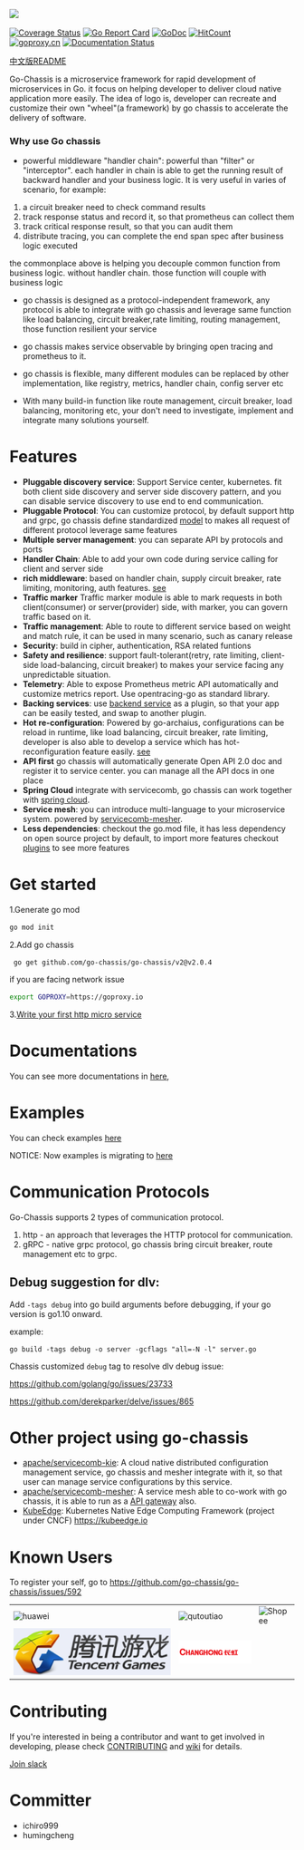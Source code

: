 ![](logo.png)

[![Coverage Status](https://coveralls.io/repos/github/go-chassis/go-chassis/badge.svg)](https://coveralls.io/github/go-chassis/go-chassis) 
[![Go Report Card](https://goreportcard.com/badge/github.com/go-chassis/go-chassis)](https://goreportcard.com/report/github.com/go-chassis/go-chassis) 
[![GoDoc](https://godoc.org/github.com/go-chassis/go-chassis?status.svg)](https://godoc.org/github.com/go-chassis/go-chassis)
[![HitCount](http://hits.dwyl.io/go-chassis/go-chassis.svg)](http://hits.dwyl.io/go-chassis/go-chassis)  
[![goproxy.cn](https://goproxy.cn/stats/github.com/go-chassis/go-chassis/badges/download-count.svg)](https://goproxy.cn)
[![Documentation Status](https://readthedocs.org/projects/go-chassis/badge/?version=latest)](https://go-chassis.readthedocs.io/en/latest/?badge=latest)
      
[中文版README](README_cn.md)

Go-Chassis is a microservice framework for rapid development of microservices in Go.
it focus on helping developer to deliver cloud native application more easily. 
The idea of logo is, developer can recreate and customize their own "wheel"(a framework) by go chassis to accelerate the delivery of software.

### Why use Go chassis
- powerful middleware "handler chain": 
powerful than "filter" or "interceptor". 
each handler in chain is able to get the running result of backward handler and your business logic.
It is very useful in varies of scenario, for example:
1. a circuit breaker need to check command results
2. track response status and record it, so that prometheus can collect them
3. track critical response result, so that you can audit them
4. distribute tracing, you can complete the end span spec after business logic executed

the commonplace above is helping you decouple common function from business logic. without handler chain. 
those function will couple with business logic

- go chassis is designed as a protocol-independent framework, any protocol 
is able to integrate with go chassis and leverage same function like load balancing,
circuit breaker,rate limiting, routing management, those function resilient your service

- go chassis makes service observable by bringing open tracing and prometheus to it.

- go chassis is flexible, many different modules can be replaced by other implementation, 
like registry, metrics, handler chain, config server etc 

- With many build-in function like route management, circuit breaker, load balancing, monitoring etc,
your don't need to investigate, implement and integrate many solutions yourself.



# Features
 - **Pluggable discovery service**: Support Service center, kubernetes.
 fit both client side discovery and server side discovery pattern, 
 and you can disable service discovery to use end to end communication.
 - **Pluggable Protocol**: 
 You can customize protocol, by default support http and grpc, 
 go chassis define standardized [model](https://github.com/go-chassis/go-chassis/blob/master/core/invocation/invocation.go) to makes all request of different protocol leverage same features
 - **Multiple server management**: you can separate API by protocols and ports
 - **Handler Chain**: Able to add your own code during service calling for client and server side
 - **rich middleware**: based on handler chain, 
 supply circuit breaker, rate limiting, monitoring, auth features. 
 [see](https://go-chassis.readthedocs.io/en/latest/middleware.html)
 - **Traffic marker** Traffic marker module is able to mark requests in both client(consumer) or server(provider) side,
with marker, you can govern traffic based on it.
 - **Traffic management**: Able to route to different service based on weight and match rule, it can be used in many scenario, such as canary release
 - **Security**: build in cipher, authentication, RSA related funtions
 - **Safety and resilience**: 
 support fault-tolerant(retry, rate limiting, client-side load-balancing, circuit breaker) to makes your service facing any unpredictable situation.
 - **Telemetry**: Able to expose Prometheus metric API automatically and customize metrics report. 
 Use opentracing-go as standard library.
 - **Backing services**: 
 use [backend service](https://go-chassis.readthedocs.io/en/latest/dev-guides/backends.html) as a plugin, 
 so that your app can be easily tested, and swap to another plugin.
 - **Hot re-configuration**: 
 Powered by go-archaius, configurations can be reload in runtime, like load balancing, circuit breaker, 
 rate limiting, developer is also able to develop a service which has hot-reconfiguration feature easily. 
 [see](https://go-chassis.readthedocs.io/en/latest/user-guides/dynamic-conf.html#)
 - **API first** go chassis will automatically generate Open API 2.0 doc and register it to service center. you can manage all the API docs in one place
 - **Spring Cloud** integrate with servicecomb, go chassis can work together with [spring cloud](https://github.com/huaweicloud/spring-cloud-huawei).
 - **Service mesh**: you can introduce multi-language to your microservice system. powered by [servicecomb-mesher](https://github.com/apache/servicecomb-mesher). 
 - **Less dependencies**: checkout the go.mod file, it has less dependency on open source project by default, to import more features checkout [plugins](https://github.com/go-chassis/go-chassis-extension) to see more features

# Get started 
1.Generate go mod
```bash
go mod init
```
2.Add go chassis 
```shell script
 go get github.com/go-chassis/go-chassis/v2@v2.0.4
```
if you are facing network issue 
```bash
export GOPROXY=https://goproxy.io
```

3.[Write your first http micro service](https://go-chassis.readthedocs.io/en/latest/getstarted/writing-rest.html)


# Documentations
You can see more documentations in [here](https://go-chassis.readthedocs.io/), 

# Examples
You can check examples [here](examples)

NOTICE: Now examples is migrating to [here](https://github.com/go-chassis/go-chassis-examples)
# Communication Protocols
Go-Chassis supports 2 types of communication protocol.
1. http - an approach that leverages the HTTP protocol for communication.
3. gRPC - native grpc protocol, go chassis bring circuit breaker, route management etc to grpc.
## Debug suggestion for dlv:
Add `-tags debug` into go build arguments before debugging, if your go version is go1.10 onward.

example:

```shell
go build -tags debug -o server -gcflags "all=-N -l" server.go
```

Chassis customized `debug` tag to resolve dlv debug issue:

https://github.com/golang/go/issues/23733

https://github.com/derekparker/delve/issues/865

# Other project using go-chassis
- [apache/servicecomb-kie](https://github.com/apache/servicecomb-kie): 
A cloud native distributed configuration management service, go chassis and mesher integrate with it,
so that user can manage service configurations by this service.
- [apache/servicecomb-mesher](https://github.com/apache/servicecomb-mesher): 
A service mesh able to co-work with go chassis, 
it is able to run as a [API gateway](https://mesher.readthedocs.io/en/latest/configurations/edge.html) also.
- [KubeEdge](https://github.com/kubeedge/kubeedge): Kubernetes Native Edge Computing Framework (project under CNCF) https://kubeedge.io

# Known Users
To register your self, go to https://github.com/go-chassis/go-chassis/issues/592

<table><tr>
<td><img src="https://raw.githubusercontent.com/go-chassis/go-chassis.github.io/master/known_users/huawei.PNG" alt="huawei"></td>
<td><img src="https://raw.githubusercontent.com/go-chassis/go-chassis.github.io/master/known_users/qutoutiao.PNG" alt="qutoutiao"></td>
<td><img src="https://raw.githubusercontent.com/go-chassis/go-chassis.github.io/master/known_users/Shopee.png" alt="Shopee"></td>
</tr>
<tr>
<td><img src="https://raw.githubusercontent.com/go-chassis/go-chassis.github.io/master/known_users/tencent-ieg.png" alt="tencent-ieg"></td>
<td><img src="https://raw.githubusercontent.com/go-chassis/go-chassis.github.io/master/known_users/changhong.png" alt="changhong"></td>
</tr>
</table>

# Contributing
If you're interested in being a contributor and want to get involved in developing, 
please check [CONTRIBUTING](CONTRIBUTING.md) and [wiki](https://github.com/go-chassis/go-chassis/wiki) for details.

[Join slack](https://go-chassis.slack.com/)
# Committer
- ichiro999
- humingcheng



